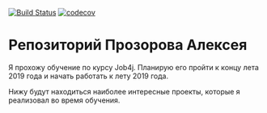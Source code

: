 [![Build Status](https://travis-ci.org/Kejam/job4j.svg?branch=master)](https://travis-ci.org/Kejam/job4j)
[![codecov](https://codecov.io/gh/Kejam/job4j/branch/master/graph/badge.svg)](https://codecov.io/gh/Kejam/job4j)
# Репозиторий Прозорова Алексея

Я прохожу обучение по курсу Job4j. Планирую его пройти к концу лета 2019 года и начать работать к лету 2019 года.

Нижу будут находиться наиболее интересные проекты, которые я реализовал во время обучения.